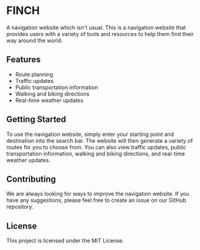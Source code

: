 # FINCH
A navigation website which isn't usual.
This is a navigation website that provides users with a variety of tools and resources to help them find their way around the world.

## Features

* Route planning
* Traffic updates
* Public transportation information
* Walking and biking directions
* Real-time weather updates

## Getting Started

To use the navigation website, simply enter your starting point and destination into the search bar. The website will then generate a variety of routes for you to choose from. You can also view traffic updates, public transportation information, walking and biking directions, and real-time weather updates.

## Contributing

We are always looking for ways to improve the navigation website. If you have any suggestions, please feel free to create an issue on our GitHub repository.

## License

This project is licensed under the MIT License.
